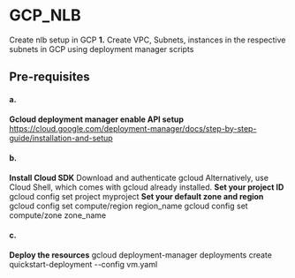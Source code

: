 # GCP_NLB
Create nlb setup in GCP
**1.** Create VPC, Subnets, instances in the respective subnets in GCP using deployment manager scripts

## Pre-requisites
#### a.
**Gcloud deployment manager enable API setup**
https://cloud.google.com/deployment-manager/docs/step-by-step-guide/installation-and-setup

#### b.
**Install Cloud SDK**
Download and authenticate gcloud
Alternatively, use Cloud Shell, which comes with gcloud already installed.
**Set your project ID**
gcloud config set project myproject
**Set your default zone and region**
gcloud config set compute/region region_name
gcloud config set compute/zone zone_name

#### c.
**Deploy the resources**
gcloud deployment-manager deployments create quickstart-deployment --config vm.yaml